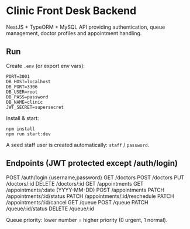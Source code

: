 # Clinic Front Desk Backend

NestJS + TypeORM + MySQL API providing authentication, queue management, doctor profiles and appointment handling.

## Run
Create `.env` (or export env vars):
```
PORT=3001
DB_HOST=localhost
DB_PORT=3306
DB_USER=root
DB_PASS=password
DB_NAME=clinic
JWT_SECRET=supersecret
```
Install & start:
```
npm install
npm run start:dev
```
A seed staff user is created automatically: `staff` / `password`.

## Endpoints (JWT protected except /auth/login)
POST /auth/login {username,password}
GET /doctors
POST /doctors
PUT /doctors/:id
DELETE /doctors/:id
GET /appointments
GET /appointments/:date (YYYY-MM-DD)
POST /appointments
PATCH /appointments/:id/status
PATCH /appointments/:id/reschedule
PATCH /appointments/:id/cancel
GET /queue
POST /queue
PATCH /queue/:id/status
DELETE /queue/:id

Queue priority: lower number = higher priority (0 urgent, 1 normal).
